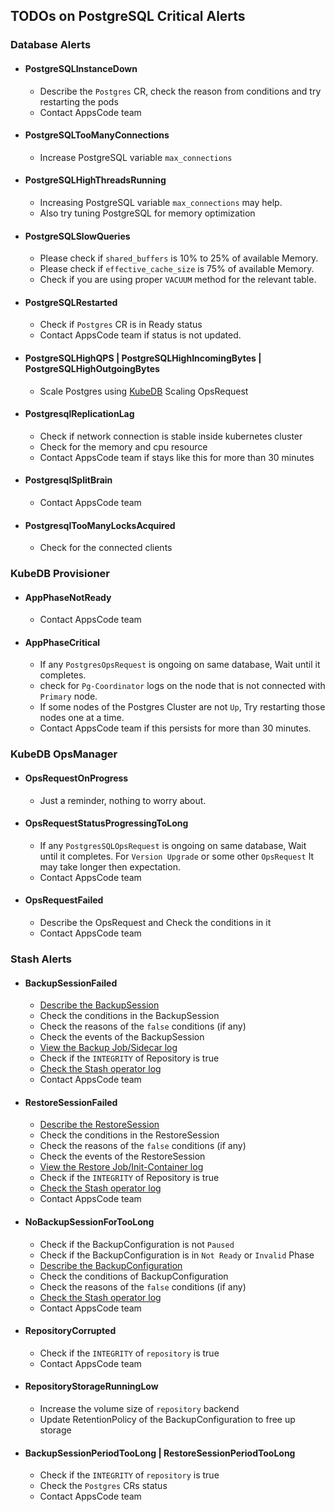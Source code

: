 ## TODOs on PostgreSQL Critical Alerts

### Database Alerts

- #### PostgreSQLInstanceDown
  - Describe the `Postgres` CR, check the reason from conditions and try restarting the pods
  - Contact AppsCode team
- #### PostgreSQLTooManyConnections
  - Increase PostgreSQL variable `max_connections`
- #### PostgreSQLHighThreadsRunning
  - Increasing PostgreSQL variable `max_connections` may help. 
  - Also try tuning PostgreSQL for memory optimization
- #### PostgreSQLSlowQueries
  - Please check if `shared_buffers` is 10% to 25% of available Memory.
  - Please check if `effective_cache_size` is 75% of available Memory.
  - Check if you are using proper `VACUUM` method for the relevant table.
- #### PostgreSQLRestarted
  - Check if `Postgres` CR is in Ready status
  - Contact AppsCode team if status is not updated.
- #### PostgreSQLHighQPS | PostgreSQLHighIncomingBytes | PostgreSQLHighOutgoingBytes
  - Scale Postgres using [KubeDB](https://kubedb.com/docs/latest/guides/postgres/) Scaling OpsRequest
- #### PostgresqlReplicationLag
  - Check if network connection is stable inside kubernetes cluster
  - Check for the memory and cpu resource
  - Contact AppsCode team if stays like this for more than 30 minutes
- #### PostgresqlSplitBrain
  - Contact AppsCode team 
- #### PostgresqlTooManyLocksAcquired
  - Check for the connected clients
### KubeDB Provisioner

- #### AppPhaseNotReady
  - Contact AppsCode team
- #### AppPhaseCritical
  - If any `PostgresOpsRequest` is ongoing on same database, Wait until it completes.
  - check for `Pg-Coordinator` logs on the node that is not connected with `Primary` node.
  - If some nodes of the Postgres Cluster are not `Up`, Try restarting those nodes one at a time.
  - Contact AppsCode team if this persists for more than 30 minutes.

### KubeDB OpsManager

- #### OpsRequestOnProgress
  - Just a reminder, nothing to worry about.
- #### OpsRequestStatusProgressingToLong
  - If any `PostgresSQLOpsRequest` is ongoing on same database, Wait until it completes. For `Version Upgrade` or some other `OpsRequest` It may take longer then expectation.
  - Contact AppsCode team
- #### OpsRequestFailed
  - Describe the OpsRequest and Check the conditions in it
  - Contact AppsCode team

### Stash Alerts
- #### BackupSessionFailed
  - [Describe the BackupSession](https://stash.run/docs/latest/guides/troubleshooting/how-to-troubleshoot/#describe-the-backupsession)
  - Check the conditions in the BackupSession
  - Check the reasons of the `false` conditions (if any)
  - Check the events of the BackupSession
  - [View the Backup Job/Sidecar log](https://stash.run/docs/latest/guides/troubleshooting/how-to-troubleshoot/#view-backup-jobsidecar-log)
  - Check if the `INTEGRITY` of Repository is true
  - [Check the Stash operator log](https://stash.run/docs/latest/guides/troubleshooting/how-to-troubleshoot/#check-stash-operator-log)
  - Contact AppsCode team
- #### RestoreSessionFailed
  - [Describe the RestoreSession](https://stash.run/docs/latest/guides/troubleshooting/how-to-troubleshoot/#describe-the-restoresession)
  - Check the conditions in the RestoreSession
  - Check the reasons of the `false` conditions (if any)
  - Check the events of the RestoreSession
  - [View the Restore Job/Init-Container log](https://stash.run/docs/latest/guides/troubleshooting/how-to-troubleshoot/#view-restore-jobinit-container-log)
  - Check if the `INTEGRITY` of Repository is true
  - [Check the Stash operator log](https://stash.run/docs/latest/guides/troubleshooting/how-to-troubleshoot/#check-stash-operator-log)
  - Contact AppsCode team
- #### NoBackupSessionForTooLong
  - Check if the BackupConfiguration is not `Paused`
  - Check if the BackupConfiguration is in `Not Ready` or `Invalid` Phase
  - [Describe the BackupConfiguration](https://stash.run/docs/latest/guides/troubleshooting/how-to-troubleshoot/#backupconfiguration-notready)
  - Check the conditions of BackupConfiguration
  - Check the reasons of the `false` conditions (if any)
  - [Check the Stash operator log](https://stash.run/docs/latest/guides/troubleshooting/how-to-troubleshoot/#check-stash-operator-log)
  - Contact AppsCode team
- #### RepositoryCorrupted
  - Check if the `INTEGRITY` of `repository` is true
  - Contact AppsCode team
- #### RepositoryStorageRunningLow
  - Increase the volume size of `repository` backend
  - Update RetentionPolicy of the BackupConfiguration to free up storage
- #### BackupSessionPeriodTooLong | RestoreSessionPeriodTooLong
  - Check if the `INTEGRITY` of `repository` is true
  - Check the `Postgres` CRs status
  - Contact AppsCode team
